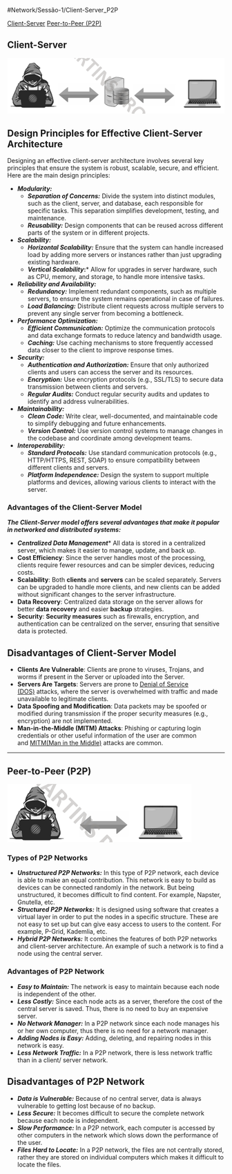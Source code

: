 #Network/Sessão-1/Client-Server_P2P

[Client-Server](#Client-Server)
[Peer-to-Peer (P2P)](#Peer-to-Peer%20(P2P))

## Client-Server

![](Imagens/Client-Server.png)

## Design Principles for Effective Client-Server Architecture

Designing an effective client-server architecture involves several key principles that ensure the system is robust, scalable, secure, and efficient. Here are the main design principles:

- ***Modularity:***
    - ***Separation of Concerns:*** Divide the system into distinct modules, such as the client, server, and database, each responsible for specific tasks. This separation simplifies development, testing, and maintenance.
    - ***Reusability:*** Design components that can be reused across different parts of the system or in different projects.
- ***Scalability:***
    - ***Horizontal Scalability:*** Ensure that the system can handle increased load by adding more servers or instances rather than just upgrading existing hardware.
    - ***Vertical Scalability*:*** Allow for upgrades in server hardware, such as CPU, memory, and storage, to handle more intensive tasks.
- ***Reliability and Availability:***
    - ***Redundancy:*** Implement redundant components, such as multiple servers, to ensure the system remains operational in case of failures.
    - ***Load Balancing:*** Distribute client requests across multiple servers to prevent any single server from becoming a bottleneck.
- ***Performance Optimization:***
    - ***Efficient Communication:*** Optimize the communication protocols and data exchange formats to reduce latency and bandwidth usage.
    - ***Caching:*** Use caching mechanisms to store frequently accessed data closer to the client to improve response times.
- ***Security:***
    - ***Authentication and Authorization:*** Ensure that only authorized clients and users can access the server and its resources.
    - ***Encryption:*** Use encryption protocols (e.g., SSL/TLS) to secure data transmission between clients and servers.
    - ***Regular Audits:*** Conduct regular security audits and updates to identify and address vulnerabilities.
- ***Maintainability:***
    - ***Clean Code:*** Write clear, well-documented, and maintainable code to simplify debugging and future enhancements.
    - ***Version Control:*** Use version control systems to manage changes in the codebase and coordinate among development teams.
- ***Interoperability:***
    - ***Standard Protocols:*** Use standard communication protocols (e.g., HTTP/HTTPS, REST, SOAP) to ensure compatibility between different clients and servers.
    - ***Platform Independence:*** Design the system to support multiple platforms and devices, allowing various clients to interact with the server.

### Advantages of the Client-Server Model

***The Client-Server model offers several advantages that make it popular in networked and distributed systems:***

- ***Centralized Data Management**** All data is stored in a centralized server, which makes it easier to manage, update, and back up.
- ****Cost Efficiency****: Since the server handles most of the processing, clients require fewer resources and can be simpler devices, reducing costs.
- ****Scalability****: Both ****clients**** and ****servers**** can be scaled separately. Servers can be upgraded to handle more clients, and new clients can be added without significant changes to the server infrastructure.
- ****Data Recovery****: Centralized data storage on the server allows for better ****data recovery**** and easier ****backup**** strategies.
- ****Security****: ****Security measures**** such as firewalls, encryption, and authentication can be centralized on the server, ensuring that sensitive data is protected.

## ****Disadvantages of Client-Server Model****

- ****Clients Are Vulnerable****: Clients are prone to viruses, Trojans, and worms if present in the Server or uploaded into the Server.
- ****Servers Are Targets****: Servers are prone to [Denial of Service (DOS)](https://www.geeksforgeeks.org/computer-networks/deniel-service-prevention/) attacks, where the server is overwhelmed with traffic and made unavailable to legitimate clients.
- ****Data Spoofing and Modification****: Data packets may be spoofed or modified during transmission if the proper security measures (e.g., encryption) are not implemented.
- ****Man-in-the-Middle (MITM) Attacks****: Phishing or capturing login credentials or other useful information of the user are common and [MITM(Man in the Middle)](https://www.geeksforgeeks.org/computer-networks/mitm-man-in-the-middle-attack-using-arp-poisoning/) attacks are common.

---
## Peer-to-Peer (P2P)

![](Imagens/Peer-to-Peer.png)

### Types of P2P Networks

- ***Unstructured P2P Networks:*** In this type of P2P network, each device is able to make an equal contribution. This network is easy to build as devices can be connected randomly in the network. But being unstructured, it becomes difficult to find content. For example, Napster, Gnutella, etc.
- ***Structured P2P Networks:*** It is designed using software that creates a virtual layer in order to put the nodes in a specific structure. These are not easy to set up but can give easy access to users to the content. For example, P-Grid, Kademlia, etc. 
- ***Hybrid P2P Networks:*** It combines the features of both P2P networks and client-server architecture. An example of such a network is to find a node using the central server.

### Advantages of P2P Network

- ***Easy to Maintain:*** The network is easy to maintain because each node is independent of the other.
- ***Less Costly:*** Since each node acts as a server, therefore the cost of the central server is saved. Thus, there is no need to buy an expensive server.
- ***No Network Manager:*** In a P2P network since each node manages his or her own computer, thus there is no need for a network manager.
- ***Adding Nodes is Easy:*** Adding, deleting, and repairing nodes in this network is easy.
- ***Less Network Traffic:*** In a P2P network, there is less network traffic than in a client/ server network.

## Disadvantages of P2P Network

- ***Data is Vulnerable:*** Because of no central server, data is always vulnerable to getting lost because of no backup.
- ***Less Secure:*** It becomes difficult to secure the complete network because each node is independent. 
- ***Slow Performance:*** In a P2P network, each computer is accessed by other computers in the network which slows down the performance of the user.
- ***Files Hard to Locate:*** In a P2P network, the files are not centrally stored, rather they are stored on individual computers which makes it difficult to locate the files.
